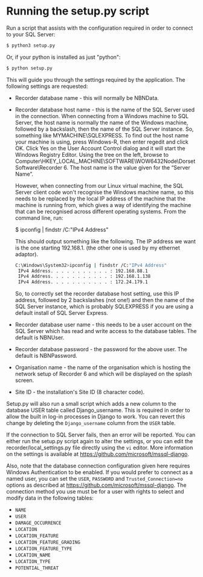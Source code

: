 # Running the setup.py script

Run a script that assists with the configuration required in order to connect to your SQL Server:
```bash
$ python3 setup.py
```

Or, if your python is installed as just "python":
```bash
$ python setup.py
```

This will guide you through the settings required by the application. The following settings are
requested:

* Recorder database name - this will normally be NBNData.

* Recorder database host name - this is the name of the SQL Server used in the connection.
  When connecting from a Windows machine to SQL Server, the host name is normally the name of the
  Windows machine, followed by a backslash, then the name of the SQL Server instance. So, something
  like MYMACHINE\SQLEXPRESS. To find out the host name your machine is using, press Windows-R,
  then enter regedit and click OK. Click Yes on the User Account Control dialog and it will start
  the Windows Registry Editor. Using the tree on the left, browse to
  Computer\HKEY_LOCAL_MACHINE\SOFTWARE\WOW6432Node\Dorset Software\Recorder 6. The host name is the
  value given for the “Server Name”.

  However, when connecting from our Linux virtual machine, the SQL Server client code won't
  recognise the Windows machine name, so this needs to be replaced by the local IP address of the
  machine that the machine is running from, which gives a way of identifying the machine that can
  be recognised across different operating systems. From the command line, run:

  $ ipconfig | findstr /C:"IPv4 Address"

  This should output something like the following. The IP address we want is the one starting
  192.168.1. (the other one is used by my ethernet adaptor).
  ```bash
  C:\Windows\System32>ipconfig | findstr /C:"IPv4 Address"
   IPv4 Address. . . . . . . . . . . : 192.168.88.1
   IPv4 Address. . . . . . . . . . . : 192.168.1.138
   IPv4 Address. . . . . . . . . . . : 172.24.179.1
  ```

  So, to correctly set the recorder database host setting, use this IP address, followed by 2
  backslashes (not one!) and then the name of the SQL Server instance, which is probably SQLEXPRESS
  if you are using a default install of SQL Server Express.
* Recorder database user name - this needs to be a user account on the SQL Server which has read
  and write access to the database tables. The default is NBNUser.
* Recorder database password - the password for the above user. The default is NBNPassword.
* Organisation name - the name of the organisation which is hosting the network setup of Recorder 6
  and which will be displayed on the splash screen.
* Site ID - the installation's Site ID (8 character code).

Setup.py will also run a small script which adds a new column to the database USER table called
Django_username. This is required in order to allow the built in log-in processes in Django to
work. You can revert this change by deleting the `Django_username` column from the `USER` table.

If the connection to SQL Server fails, then an error will be reported. You can either run the
setup.py script again to alter the settings, or you can edit the recorder/local_settings.py file
directly using the `vi` editor. More information on the settings is available at
https://github.com/microsoft/mssql-django.

   Also, note that the database connection configuration given here requires Windows Authentication
   to be enabled. If you would prefer to connect as a named user, you can set the `USER`, `PASSWORD`
   and `Trusted_Connection=no` options as described at https://github.com/microsoft/mssql-django.
   The connection method you use must be for a user with rights to select and modify data in the
   following tables:
   * `NAME`
   * `USER`
   * `DAMAGE_OCCURRENCE`
   * `LOCATION`
   * `LOCATION_FEATURE`
   * `LOCATION_FEATURE_GRADING`
   * `LOCATION_FEATURE_TYPE`
   * `LOCATION_NAME`
   * `LOCATION_TYPE`
   * `POTENTIAL_THREAT`